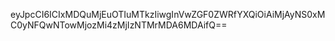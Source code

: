 eyJpcCI6ICIxMDQuMjEuOTIuMTkzIiwgInVwZGF0ZWRfYXQiOiAiMjAyNS0xMC0yNFQwNTowMjozMi4zMjIzNTMrMDA6MDAifQ==